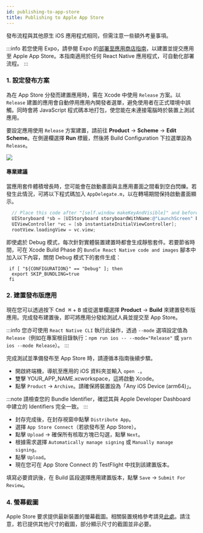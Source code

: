 ```yaml
---
id: publishing-to-app-store
title: Publishing to Apple App Store
---
```


發布流程與其他原生 iOS 應用程式相同，但需注意一些額外考量事項。

:::info
若您使用 Expo，請參閱 Expo 的[部署至應用商店指南](https://docs.expo.dev/distribution/app-stores/)，以建置並提交應用至 Apple App Store。本指南適用於任何 React Native 應用程式，可自動化部署流程。
:::

### 1. 設定發布方案

為在 App Store 分發而建置應用時，需在 Xcode 中使用 `Release` 方案。以 `Release` 建置的應用會自動停用應用內開發者選單，避免使用者在正式環境中誤觸。同時會將 JavaScript 程式碼本地打包，使您能在未連接電腦時於裝置上測試應用。

要設定應用使用 `Release` 方案建置，請前往 **Product** → **Scheme** → **Edit Scheme**。在側邊欄選擇 **Run** 標籤，然後將 Build Configuration 下拉選單設為 `Release`。

![](/docs/assets/ConfigureReleaseScheme.png)

#### 專業建議

當應用套件體積增長時，您可能會在啟動畫面與主應用畫面之間看到空白閃爍。若發生此情況，可將以下程式碼加入 `AppDelegate.m`，以在轉場期間保持啟動畫面顯示。

```objectivec
  // Place this code after "[self.window makeKeyAndVisible]" and before "return YES;"
  UIStoryboard *sb = [UIStoryboard storyboardWithName:@"LaunchScreen" bundle:nil];
  UIViewController *vc = [sb instantiateInitialViewController];
  rootView.loadingView = vc.view;
```

即使處於 Debug 模式，每次針對實體裝置建置時都會生成靜態套件。若要節省時間，可在 Xcode Build Phase 的 `Bundle React Native code and images` 腳本中加入以下內容，關閉 Debug 模式下的套件生成：

```shell
 if [ "${CONFIGURATION}" == "Debug" ]; then
  export SKIP_BUNDLING=true
 fi
```

### 2. 建置發布版應用

現在您可以透過按下 <kbd>Cmd ⌘</kbd> + <kbd>B</kbd> 或從選單欄選擇 **Product** → **Build** 來建置發布版應用。完成發布建置後，即可將應用分發給測試人員並提交至 App Store。

:::info
您亦可使用 `React Native CLI` 執行此操作，透過 `--mode` 選項設定值為 `Release`（例如在專案根目錄執行：`npm run ios -- --mode="Release"` 或 `yarn ios --mode Release`）。
:::

完成測試並準備發布至 App Store 時，請遵循本指南後續步驟。

- 開啟終端機，導航至應用的 iOS 資料夾並輸入 `open .`。
- 雙擊 YOUR_APP_NAME.xcworkspace，這將啟動 Xcode。
- 點擊 `Product` → `Archive`。請確保將裝置設為「Any iOS Device (arm64)」。

:::note
請檢查您的 Bundle Identifier，確認其與 Apple Developer Dashboard 中建立的 Identifiers 完全一致。
:::

- 封存完成後，在封存視窗中點擊 `Distribute App`。
- 選擇 `App Store Connect`（若欲發布至 App Store）。
- 點擊 `Upload` → 確保所有核取方塊已勾選，點擊 `Next`。
- 根據需求選擇 `Automatically manage signing` 或 `Manually manage signing`。
- 點擊 `Upload`。
- 現在您可在 App Store Connect 的 TestFlight 中找到該建置版本。

填寫必要資訊後，在 Build 區段選擇應用建置版本，點擊 `Save` → `Submit For Review`。

### 4. 螢幕截圖

Apple Store 要求提供最新裝置的螢幕截圖。相關裝置規格參考請見[此處](https://developer.apple.com/help/app-store-connect/reference/screenshot-specifications/)。請注意，若已提供其他尺寸的截圖，部分顯示尺寸的截圖並非必要。